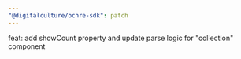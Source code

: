 ```yaml
---
"@digitalculture/ochre-sdk": patch
---
```


feat: add showCount property and update parse logic for "collection" component
